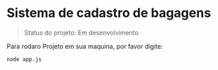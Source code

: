 <h1> Sistema de cadastro de bagagens </h1>

> Status do projeto: Em desenvolvimento

Para rodaro Projeto em sua maquina, por favor digite:

```
node app.js
```
